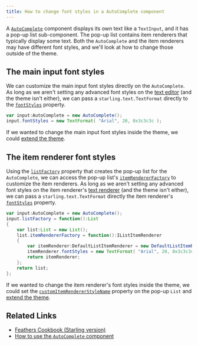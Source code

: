 ```yaml
---
title: How to change font styles in a AutoComplete component
---
```


A [`AutoComplete`](../auto-complete.html) component displays its own text like a `TextInput`, and it has a pop-up list sub-component. The pop-up list contains item renderers that typically display some text. Both the `AutoComplete` and the item renderers may have different font styles, and we'll look at how to change those outside of the theme.

## The main input font styles

We can customize the main input font styles directly on the `AutoComplete`. As long as we aren't setting any advanced font styles on the [text editor](../text-editors.html) (and the theme isn't either), we can pass a `starling.text.TextFormat` directly to the [`fontStyles`](/api-reference/feathers/controls/TextInput.html#fontStyles) property.

```actionscript
var input:AutoComplete = new AutoComplete();
input.fontStyles = new TextFormat( "Arial", 20, 0x3c3c3c );
```

If we wanted to change the main input font styles inside the theme, we could [extend the theme](../extending-themes.html).

## The item renderer font styles

Using the [`listFactory`](/api-reference/feathers/controls/AutoComplete.html#listFactory) property that creates the pop-up list for the `AutoComplete`, we can access the pop-up list's [`itemRendererFactory`](/api-reference/feathers/controls/List.html#itemRendererFactory) to customize the item renderers. As long as we aren't setting any advanced font styles on the item renderer's [text renderer](../text-renderers.html) (and the theme isn't either), we can pass a `starling.text.TextFormat` directly the item renderer's [`fontStyles`](/api-reference/feathers/controls/Button.html#fontStyles) property.

```actionscript
var input:AutoComplete = new AutoComplete();
input.listFactory = function():List
{
	var list:List = new List();
	list.itemRendererFactory = function():IListItemRenderer
	{
		var itemRenderer:DefaultListItemRenderer = new DefaultListItemRenderer();
		itemRenderer.fontStyles = new TextFormat( "Arial", 20, 0x3c3c3c );
		return itemRenderer;
	};
	return list;
};
```

If we wanted to change the item renderer's font styles inside the theme, we could set the [`customItemRendererStyleName`](/api-reference/feathers/controls/List.html#customItemRendererStyleName) property on the pop-up `List` and [extend the theme](../extending-themes.html).

## Related Links

- [Feathers Cookbook (Starling version)](./index.md)
- [How to use the `AutoComplete` component](../auto-complete.html)
